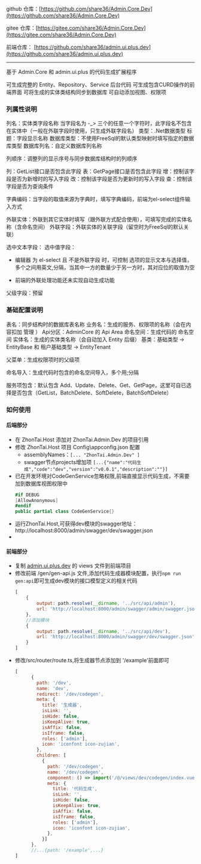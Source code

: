 ﻿
github 仓库：[https://github.com/share36/Admin.Core.Dev](https://github.com/share36/Admin.Core.Dev)

gitee 仓库：[https://gitee.com/share36/Admin.Core.Dev](https://gitee.com/share36/Admin.Core.Dev)

前端仓库： [https://github.com/share36/admin.ui.plus.dev](https://github.com/share36/admin.ui.plus.dev)

---


基于 Admin.Core 和 admin.ui.plus 的代码生成扩展程序

可生成完整的 Entity、Repository、Service 后台代码
可生成包含CURD操作的前端界面
可将生成的实体类结构同步到数据库
可自动添加视图、权限项

### 列属性说明
列名：实体类字段名称  当字段名为 -_> 三个的任意一个字符时，此字段名不包含在实体中（一般在外联字段时使用，只生成外联字段名）
类型：.Net数据类型
标题：字段显示名称
数据库类型：不使用FreeSql的默认类型映射时填写指定的数据库类型
数据库列名：自定义数据库列名称

列顺序：调整列的显示序号与同步数据库结构时的列顺序

列：GetList接口是否包含此字段
表：GetPage接口是否包含此字段
增：控制该字段是否为新增时的写入字段
改：控制该字段是否为更新时的写入字段
查：控制该字段是否为查询条件

字典编码：当字段的取值来源为字典时，填写字典编码，前端为el-select组件输入方式

外联实体：外联到其它实体时填写（跟外联方式配合使用），可填写完成的实体名称（含命名空间）
外联字段：外联实体的关联字段（留空时为FreeSql的默认关联）

选中文本字段：
选中值字段：

- 编辑器 为 el-select 且  不是外联字段 时，可控制 选项的显示文本与选择值，多个之间用英文,分隔，当其中一方的数量少于另一方时，其对应位的取值为空

- 前端的外联处理功能还未实现自动生成功能

父级字段：预留

### 基础配置说明

表名：同步结构时的数据库表名称
业务名：生成的服务、权限项的名称（会在内容扣加 管理 ）
Api分区：AdminCore 的 Api Area
命名空间：生成代码的 命名空间
实体名：生成的实体类名称（会自动加入 Entity 后缀）
基类：基础类型 -> EntityBase 和 租户基础类型 -> EntityTenant

父菜单：生成权限项时的父级项

命名导入：生成代码时包含的命名空间导入，多个用;分隔

服务项包含：默认包含 Add、Update、Delete、Get、GetPage，这里可自已选择是否包含（GetList，BatchDelete、SoftDelete，BatchSoftDelete）

### 如何使用
#### 后端部分
- 在 ZhonTai.Host 添加对 ZhonTai.Admin.Dev 的项目引用
- 修改 ZhonTai.Host 项目 Config\appconfig.json 配置
    - assemblyNames：`[... "ZhonTai.Admin.Dev" ]`
    - swagger节点projects增加项 `[...{"name":"代码生成","code":"dev","version":"v0.0.1","description":""}]`
- 已在开发环境对CodeGenService忽略权限,前端直接显示代码生成，不需要加到数据库视图权限中
    ``` cs
    #if DEBUG
    [AllowAnonymous]
    #endif
    public partial class CodeGenService{}
    ```
- 运行ZhonTai.Host,可获得dev模块的swagger地址：http://localhost:8000/admin/swagger/dev/swagger.json
- 
#### 前端部分
- 复制 [admin.ui.plus.dev](https://github.com/share36/admin.ui.plus.dev) 的 views 文件到前端项目
- 修改前端 /gen/gen-api.js 文件,添加代码生成器模块配置，执行`npm run gen:api`即可生成dev模块的接口模型定义的相关代码
    ``` js
    [
        {
            output: path.resolve(__dirname, '../src/api/admin'),
            url: 'http://localhost:8000/admin/swagger/admin/swagger.json',
        },
        //添加模块
        {
            output: path.resolve(__dirname, '../src/api/dev'),
            url: 'http://localhost:8000/admin/swagger/dev/swagger.json',
        }
    ]
    ```
- 修改/src/router/route.ts,将生成器节点添加到 '/example'前面即可
  ```js
  [
        {
          path: '/dev',
          name: 'dev',
          redirect: '/dev/codegen',
          meta: {
            title: '生成器',
            isLink: '',
            isHide: false,
            isKeepAlive: true,
            isAffix: false,
            isIframe: false,
            roles: ['admin'],
            icon: 'iconfont icon-zujian',
          },
          children: [
            {
              path: '/dev/codegen',
              name: '/dev/codegen',
              component: () => import('/@/views/dev/codegen/index.vue'),
              meta: {
                title: '代码生成',
                isLink: '',
                isHide: false,
                isKeepAlive: true,
                isAffix: false,
                isIframe: false,
                roles: ['admin'],
                icon: 'iconfont icon-zujian',
              },
            }]
        },
        //...{path: '/example',...}
  ]
  ```
